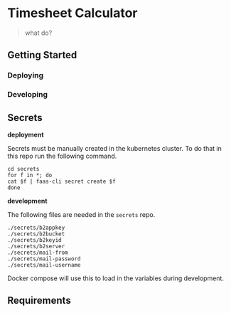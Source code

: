 # Timesheet Calculator

> what do?

## Getting Started

### Deploying

### Developing

## Secrets

**deployment**

Secrets must be manually created in the kubernetes cluster. To do that in this repo
run the following command.

```shell
cd secrets
for f in *; do                                                       
cat $f | faas-cli secret create $f 
done
```

**development**

The following files are needed in the `secrets` repo.

```shell
./secrets/b2appkey
./secrets/b2bucket
./secrets/b2keyid
./secrets/b2server
./secrets/mail-from
./secrets/mail-password
./secrets/mail-username
```
Docker compose will use this to load in the variables during development.

## Requirements
